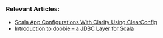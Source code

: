 
### Relevant Articles:
- [Scala App Configurations With Clarity Using ClearConfig](https://www.baeldung.com/scala/clearconfig)
- [Introduction to doobie – a JDBC Layer for Scala](https://www.baeldung.com/scala/doobie-intro)
